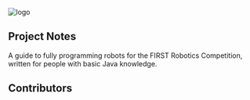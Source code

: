 ![logo](https://github.com/FRC-3695/2023-Season---Crescendo/blob/master/Logo.jpeg?raw=true)
## Project Notes
A guide to fully programming robots for the FIRST Robotics Competition, written for people with basic Java knowledge.
## Contributors